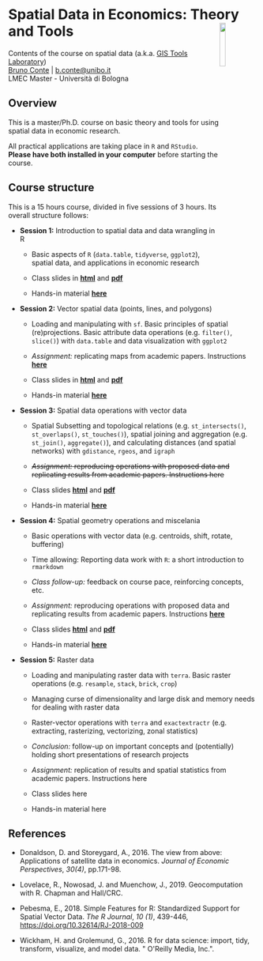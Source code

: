 # Spatial Data in Economics: Theory and Tools <img style="float: right;width: 15%" src="https://upload.wikimedia.org/wikipedia/commons/thumb/d/d0/Seal_of_the_University_of_Bologna.svg/800px-Seal_of_the_University_of_Bologna.svg.png">
Contents of the course on spatial data (a.k.a. [GIS Tools Laboratory](https://www.unibo.it/en/teaching/course-unit-catalogue/course-unit/2022/434986))<br>
[Bruno Conte](https://brunoconteleite.github.io/) | [b.conte@unibo.it](mailto:b.conte@unibo.it)<br>
LMEC Master - Università di Bologna
 
## Overview

This is a master/Ph.D. course on basic theory and tools for using spatial data in economic research.

All practical applications are taking place in ``R`` and ``RStudio``. **Please have both installed in your computer** before starting the course.

## Course structure

This is a 15 hours course, divided in five sessions of 3 hours. Its overall structure follows:

* **Session 1:** Introduction to spatial data and data wrangling in R
  * Basic aspects of `R` (`data.table`, `tidyverse`, `ggplot2`), spatial data, and applications in economic research
  
  * Class slides in **[html](https://brunoconteleite.github.io/02-gis-unibo/00_class01.html)** and **[pdf](https://brunoconteleite.github.io/02-gis-unibo/00_class01.pdf)**
  
  * Hands-in material **[here](https://www.dropbox.com/s/gyjmlxnqk24u312/01_class01.R?dl=1)**

* **Session 2:** Vector spatial data (points, lines, and polygons)
  * Loading and manipulating with ``sf``. Basic principles of spatial (re)projections. Basic attribute data operations (e.g. ``filter()``, ``slice()``) with ``data.table`` and data  visualization with ``ggplot2``
  
  * *Assignment:* replicating maps from academic papers. Instructions **[here](https://brunoconteleite.github.io/02-gis-unibo/00_class02.html#24)**
  
  * Class slides in **[html](https://brunoconteleite.github.io/02-gis-unibo/00_class02.html)** and **[pdf](https://brunoconteleite.github.io/02-gis-unibo/00_class02.pdf)**
  
  * Hands-in material **[here](https://www.dropbox.com/s/cbytt7ehgkrn105/01_class02.R?dl=1)**

* **Session 3:** Spatial data operations with vector data
  * Spatial Subsetting and topological relations (e.g. ``st_intersects()``, ``st_overlaps()``, ``st_touches()``), spatial joining and aggregation (e.g. ``st_join()``, ``aggregate()``), and calculating distances (and spatial networks) with ``gdistance``, ``rgeos``, and ``igraph``
  
  * ~~*Assignment:* reproducing operations with proposed data and replicating results from academic papers. Instructions here~~
  
  * Class slides **[html](https://brunoconteleite.github.io/02-gis-unibo/00_class03.html)** and **[pdf](https://brunoconteleite.github.io/02-gis-unibo/00_class03.pdf)**
  
  * Hands-in material **[here](https://www.dropbox.com/s/envahn55fnyot9w/01_class03.R?dl=1)**
  
* **Session 4:** Spatial geometry operations and miscelania
  * Basic operations with vector data (e.g. centroids, shift, rotate, buffering)
  
  * Time allowing: Reporting data work with `R`: a short introduction to `rmarkdown`
  
  * *Class follow-up:* feedback on course pace, reinforcing concepts, etc.
  
  * *Assignment:* reproducing operations with proposed data and replicating results from academic papers. Instructions **[here](https://brunoconteleite.github.io/02-gis-unibo/00_class04.html#21)**
  
  * Class slides **[html](https://brunoconteleite.github.io/02-gis-unibo/00_class04.html)** and **[pdf](https://brunoconteleite.github.io/02-gis-unibo/00_class04.pdf)**
  
  * Hands-in material **[here](https://www.dropbox.com/s/ijcy1f3b381mcug/01_class04.R?dl=1)**

* **Session 5:** Raster data
  * Loading and manipulating raster data with ``terra``. Basic raster operations (e.g. ``resample``, ``stack``, ``brick``, ``crop``)
  
  * Managing curse of dimensionality and large disk and memory needs for dealing with raster data
  
  * Raster-vector operations with ``terra`` and ``exactextractr`` (e.g. extracting, rasterizing, vectorizing, zonal statistics)
  * *Conclusion:* follow-up on important concepts and (potentially) holding short presentations of research projects
  
  * *Assignment:* replication of results and spatial statistics from academic papers. Instructions here
  
  * Class slides here
  
  * Hands-in material here

## References

* Donaldson, D. and Storeygard, A., 2016. The view from above: Applications of satellite data in economics. *Journal of Economic Perspectives*, *30(4)*, pp.171-98.

* Lovelace, R., Nowosad, J. and Muenchow, J., 2019. Geocomputation with R. Chapman and Hall/CRC.

* Pebesma, E., 2018. Simple Features for R: Standardized Support for Spatial Vector Data. *The R Journal*, *10 (1)*, 439-446, https://doi.org/10.32614/RJ-2018-009

* Wickham, H. and Grolemund, G., 2016. R for data science: import, tidy, transform, visualize, and model data. " O'Reilly Media, Inc.".
